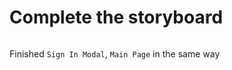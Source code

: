 # Complete the storyboard

<figure><img src="../../../.gitbook/assets/screenshot 2025-01-12 1.49.56.png" alt=""><figcaption></figcaption></figure>

Finished `Sign In Modal`, `Main Page` in the same way
